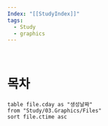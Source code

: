 ```yaml
---
Index: "[[StudyIndex]]"
tags:
  - Study
  - graphics
---
```

   
   
# 목차
```dataview
table file.cday as "생성날짜"
from "Study/03.Graphics/Files"
sort file.ctime asc
```
